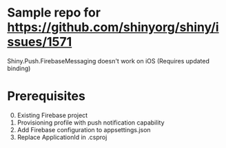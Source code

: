 # Sample repo for https://github.com/shinyorg/shiny/issues/1571
Shiny.Push.FirebaseMessaging doesn't work on iOS (Requires updated binding)

# Prerequisites
0. Existing Firebase project
1. Provisioning profile with push notification capability
2. Add Firebase configuration to appsettings.json
3. Replace ApplicationId in .csproj
